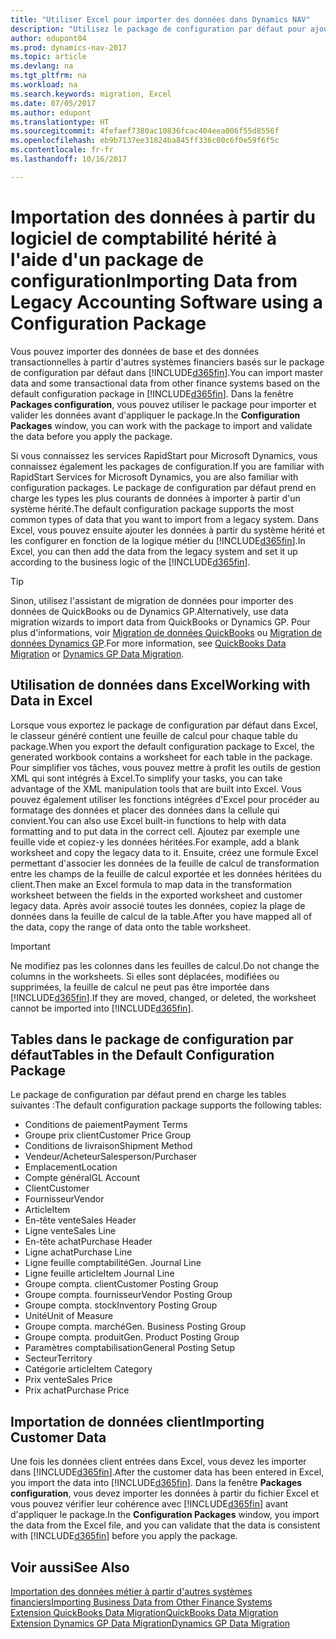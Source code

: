 ```yaml
---
title: "Utiliser Excel pour importer des données dans Dynamics NAV"
description: "Utilisez le package de configuration par défaut pour ajouter des données client dans Excel et les importer ensuite dans Dynamics NAV."
author: edupont04
ms.prod: dynamics-nav-2017
ms.topic: article
ms.devlang: na
ms.tgt_pltfrm: na
ms.workload: na
ms.search.keywords: migration, Excel
ms.date: 07/05/2017
ms.author: edupont
ms.translationtype: HT
ms.sourcegitcommit: 4fefaef7380ac10836fcac404eea006f55d8556f
ms.openlocfilehash: eb9b7137ee31824ba845ff336c00c6f0e59f6f5c
ms.contentlocale: fr-fr
ms.lasthandoff: 10/16/2017

---
```

# <a name="importing-data-from-legacy-accounting-software-using-a-configuration-package"></a><span data-ttu-id="330d7-103">Importation des données à partir du logiciel de comptabilité hérité à l'aide d'un package de configuration</span><span class="sxs-lookup"><span data-stu-id="330d7-103">Importing Data from Legacy Accounting Software using a Configuration Package</span></span>
<span data-ttu-id="330d7-104">Vous pouvez importer des données de base et des données transactionnelles à partir d'autres systèmes financiers basés sur le package de configuration par défaut dans [!INCLUDE[d365fin](includes/d365fin_md.md)].</span><span class="sxs-lookup"><span data-stu-id="330d7-104">You can import master data and some transactional data from other finance systems based on the default configuration package in [!INCLUDE[d365fin](includes/d365fin_md.md)].</span></span> <span data-ttu-id="330d7-105">Dans la fenêtre **Packages configuration**, vous pouvez utiliser le package pour importer et valider les données avant d'appliquer le package.</span><span class="sxs-lookup"><span data-stu-id="330d7-105">In the **Configuration Packages** window, you can work with the package to import and validate the data before you apply the package.</span></span>  

<span data-ttu-id="330d7-106">Si vous connaissez les services RapidStart pour Microsoft Dynamics, vous connaissez également les packages de configuration.</span><span class="sxs-lookup"><span data-stu-id="330d7-106">If you are familiar with RapidStart Services for Microsoft Dynamics, you are also familiar with configuration packages.</span></span> <span data-ttu-id="330d7-107">Le package de configuration par défaut prend en charge les types les plus courants de données à importer à partir d'un système hérité.</span><span class="sxs-lookup"><span data-stu-id="330d7-107">The default configuration package supports the most common types of data that you want to import from a legacy system.</span></span> <span data-ttu-id="330d7-108">Dans Excel, vous pouvez ensuite ajouter les données à partir du système hérité et les configurer en fonction de la logique métier du [!INCLUDE[d365fin](includes/d365fin_md.md)].</span><span class="sxs-lookup"><span data-stu-id="330d7-108">In Excel, you can then add the data from the legacy system and set it up according to the business logic of the [!INCLUDE[d365fin](includes/d365fin_md.md)].</span></span>  

> [!TIP]  
>   <span data-ttu-id="330d7-109">Sinon, utilisez l'assistant de migration de données pour importer des données de QuickBooks ou de Dynamics GP.</span><span class="sxs-lookup"><span data-stu-id="330d7-109">Alternatively, use data migration wizards to import data from QuickBooks or Dynamics GP.</span></span> <span data-ttu-id="330d7-110">Pour plus d'informations, voir [Migration de données QuickBooks](ui-extensions-quickbooks-data-migration.md) ou [Migration de données Dynamics GP](ui-extensions-dynamicsgp-data-migration.md).</span><span class="sxs-lookup"><span data-stu-id="330d7-110">For more information, see [QuickBooks Data Migration](ui-extensions-quickbooks-data-migration.md) or [Dynamics GP Data Migration](ui-extensions-dynamicsgp-data-migration.md).</span></span>  

## <a name="working-with-data-in-excel"></a><span data-ttu-id="330d7-111">Utilisation de données dans Excel</span><span class="sxs-lookup"><span data-stu-id="330d7-111">Working with Data in Excel</span></span>
<span data-ttu-id="330d7-112">Lorsque vous exportez le package de configuration par défaut dans Excel, le classeur généré contient une feuille de calcul pour chaque table du package.</span><span class="sxs-lookup"><span data-stu-id="330d7-112">When you export the default configuration package to Excel, the generated workbook contains a worksheet for each table in the package.</span></span> <span data-ttu-id="330d7-113">Pour simplifier vos tâches, vous pouvez mettre à profit les outils de gestion XML qui sont intégrés à Excel.</span><span class="sxs-lookup"><span data-stu-id="330d7-113">To simplify your tasks, you can take advantage of the XML manipulation tools that are built into Excel.</span></span> <span data-ttu-id="330d7-114">Vous pouvez également utiliser les fonctions intégrées d'Excel pour procéder au formatage des données et placer des données dans la cellule qui convient.</span><span class="sxs-lookup"><span data-stu-id="330d7-114">You can also use Excel built-in functions to help with data formatting and to put data in the correct cell.</span></span> <span data-ttu-id="330d7-115">Ajoutez par exemple une feuille vide et copiez-y les données héritées.</span><span class="sxs-lookup"><span data-stu-id="330d7-115">For example, add a blank worksheet and copy the legacy data to it.</span></span> <span data-ttu-id="330d7-116">Ensuite, créez une formule Excel permettant d'associer les données de la feuille de calcul de transformation entre les champs de la feuille de calcul exportée et les données héritées du client.</span><span class="sxs-lookup"><span data-stu-id="330d7-116">Then make an Excel formula to map data in the transformation worksheet between the fields in the exported worksheet and customer legacy data.</span></span> <span data-ttu-id="330d7-117">Après avoir associé toutes les données, copiez la plage de données dans la feuille de calcul de la table.</span><span class="sxs-lookup"><span data-stu-id="330d7-117">After you have mapped all of the data, copy the range of data onto the table worksheet.</span></span>  

> [!IMPORTANT]  
>  <span data-ttu-id="330d7-118">Ne modifiez pas les colonnes dans les feuilles de calcul.</span><span class="sxs-lookup"><span data-stu-id="330d7-118">Do not change the columns in the worksheets.</span></span> <span data-ttu-id="330d7-119">Si elles sont déplacées, modifiées ou supprimées, la feuille de calcul ne peut pas être importée dans [!INCLUDE[d365fin](includes/d365fin_md.md)].</span><span class="sxs-lookup"><span data-stu-id="330d7-119">If they are moved, changed, or deleted, the worksheet cannot be imported into [!INCLUDE[d365fin](includes/d365fin_md.md)].</span></span>

## <a name="tables-in-the-default-configuration-package"></a><span data-ttu-id="330d7-120">Tables dans le package de configuration par défaut</span><span class="sxs-lookup"><span data-stu-id="330d7-120">Tables in the Default Configuration Package</span></span>
<span data-ttu-id="330d7-121">Le package de configuration par défaut prend en charge les tables suivantes :</span><span class="sxs-lookup"><span data-stu-id="330d7-121">The default configuration package supports the following tables:</span></span>

-   <span data-ttu-id="330d7-122">Conditions de paiement</span><span class="sxs-lookup"><span data-stu-id="330d7-122">Payment Terms</span></span>
-   <span data-ttu-id="330d7-123">Groupe prix client</span><span class="sxs-lookup"><span data-stu-id="330d7-123">Customer Price Group</span></span>
-   <span data-ttu-id="330d7-124">Conditions de livraison</span><span class="sxs-lookup"><span data-stu-id="330d7-124">Shipment Method</span></span>
-   <span data-ttu-id="330d7-125">Vendeur/Acheteur</span><span class="sxs-lookup"><span data-stu-id="330d7-125">Salesperson/Purchaser</span></span>
-   <span data-ttu-id="330d7-126">Emplacement</span><span class="sxs-lookup"><span data-stu-id="330d7-126">Location</span></span>
-   <span data-ttu-id="330d7-127">Compte général</span><span class="sxs-lookup"><span data-stu-id="330d7-127">GL Account</span></span>
-   <span data-ttu-id="330d7-128">Client</span><span class="sxs-lookup"><span data-stu-id="330d7-128">Customer</span></span>
-   <span data-ttu-id="330d7-129">Fournisseur</span><span class="sxs-lookup"><span data-stu-id="330d7-129">Vendor</span></span>
-   <span data-ttu-id="330d7-130">Article</span><span class="sxs-lookup"><span data-stu-id="330d7-130">Item</span></span>
-   <span data-ttu-id="330d7-131">En-tête vente</span><span class="sxs-lookup"><span data-stu-id="330d7-131">Sales Header</span></span>
-   <span data-ttu-id="330d7-132">Ligne vente</span><span class="sxs-lookup"><span data-stu-id="330d7-132">Sales Line</span></span>
-   <span data-ttu-id="330d7-133">En-tête achat</span><span class="sxs-lookup"><span data-stu-id="330d7-133">Purchase Header</span></span>
-   <span data-ttu-id="330d7-134">Ligne achat</span><span class="sxs-lookup"><span data-stu-id="330d7-134">Purchase Line</span></span>
-   <span data-ttu-id="330d7-135">Ligne feuille comptabilité</span><span class="sxs-lookup"><span data-stu-id="330d7-135">Gen. Journal Line</span></span>
-   <span data-ttu-id="330d7-136">Ligne feuille article</span><span class="sxs-lookup"><span data-stu-id="330d7-136">Item Journal Line</span></span>
-   <span data-ttu-id="330d7-137">Groupe compta. client</span><span class="sxs-lookup"><span data-stu-id="330d7-137">Customer Posting Group</span></span>
-   <span data-ttu-id="330d7-138">Groupe compta. fournisseur</span><span class="sxs-lookup"><span data-stu-id="330d7-138">Vendor Posting Group</span></span>
-   <span data-ttu-id="330d7-139">Groupe compta. stock</span><span class="sxs-lookup"><span data-stu-id="330d7-139">Inventory Posting Group</span></span>
-   <span data-ttu-id="330d7-140">Unité</span><span class="sxs-lookup"><span data-stu-id="330d7-140">Unit of Measure</span></span>
-   <span data-ttu-id="330d7-141">Groupe compta. marché</span><span class="sxs-lookup"><span data-stu-id="330d7-141">Gen. Business Posting Group</span></span>
-   <span data-ttu-id="330d7-142">Groupe compta. produit</span><span class="sxs-lookup"><span data-stu-id="330d7-142">Gen. Product Posting Group</span></span>
-   <span data-ttu-id="330d7-143">Paramètres comptabilisation</span><span class="sxs-lookup"><span data-stu-id="330d7-143">General Posting Setup</span></span>
-   <span data-ttu-id="330d7-144">Secteur</span><span class="sxs-lookup"><span data-stu-id="330d7-144">Territory</span></span>
-   <span data-ttu-id="330d7-145">Catégorie article</span><span class="sxs-lookup"><span data-stu-id="330d7-145">Item Category</span></span>
-   <span data-ttu-id="330d7-146">Prix vente</span><span class="sxs-lookup"><span data-stu-id="330d7-146">Sales Price</span></span>
-   <span data-ttu-id="330d7-147">Prix achat</span><span class="sxs-lookup"><span data-stu-id="330d7-147">Purchase Price</span></span>

## <a name="importing-customer-data"></a><span data-ttu-id="330d7-148">Importation de données client</span><span class="sxs-lookup"><span data-stu-id="330d7-148">Importing Customer Data</span></span>
<span data-ttu-id="330d7-149">Une fois les données client entrées dans Excel, vous devez les importer dans [!INCLUDE[d365fin](includes/d365fin_md.md)].</span><span class="sxs-lookup"><span data-stu-id="330d7-149">After the customer data has been entered in Excel, you import the data into [!INCLUDE[d365fin](includes/d365fin_md.md)].</span></span> <span data-ttu-id="330d7-150">Dans la fenêtre **Packages configuration**, vous devez importer les données à partir du fichier Excel et vous pouvez vérifier leur cohérence avec [!INCLUDE[d365fin](includes/d365fin_md.md)] avant d'appliquer le package.</span><span class="sxs-lookup"><span data-stu-id="330d7-150">In the **Configuration Packages** window, you import the data from the Excel file, and you can validate that the data is consistent with [!INCLUDE[d365fin](includes/d365fin_md.md)] before you apply the package.</span></span>

## <a name="see-also"></a><span data-ttu-id="330d7-151">Voir aussi</span><span class="sxs-lookup"><span data-stu-id="330d7-151">See Also</span></span>
[<span data-ttu-id="330d7-152">Importation des données métier à partir d'autres systèmes financiers</span><span class="sxs-lookup"><span data-stu-id="330d7-152">Importing Business Data from Other Finance Systems</span></span>](upload-data.md)  
[<span data-ttu-id="330d7-153">Extension QuickBooks Data Migration</span><span class="sxs-lookup"><span data-stu-id="330d7-153">QuickBooks Data Migration</span></span>](ui-extensions-quickbooks-data-migration.md)  
[<span data-ttu-id="330d7-154">Extension Dynamics GP Data Migration</span><span class="sxs-lookup"><span data-stu-id="330d7-154">Dynamics GP Data Migration</span></span>](ui-extensions-dynamicsgp-data-migration.md)

